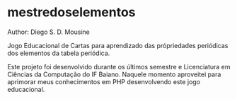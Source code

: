 # mestredoselementos
Author: Diego S. D. Mousine

Jogo Educacional de Cartas para aprendizado das própriedades periódicas dos elementos da tabela periódica.

Este projeto foi desenvolvido durante os últimos semestre e Licenciatura em Ciências da Computação do IF Baiano.
Naquele momento aproveitei para aprimorar meus conhecimentos em PHP desenvolvendo este jogo educacional.
